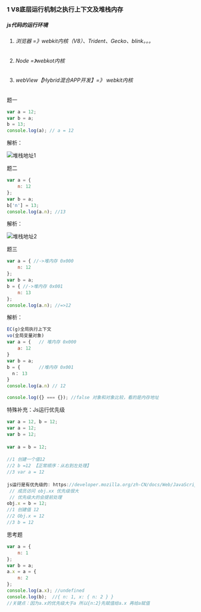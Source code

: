 ### 1  V8底层运行机制之执行上下文及堆栈内存

##### js代码的运行环境

1. ######  浏览器  =》webkit内核（V8）、Trident、Gecko、blink。。。

2. ###### Node =》webkot内核

3. ###### webView【Hybrid混合APP开发】=》 webkit内核

题一 

```javascript
var a = 12;
var b = a;
b = 13;
console.log(a); // a = 12
```

解析：

![堆栈地址1](..\../\图片\js高级\堆栈地址1.png)

题二

```javascript
var a = {
    n: 12
};
var b = a;
b['n'] = 13;
console.log(a.n); //13
```

解析：

![堆栈地址2](..\..\图片\js高级\堆栈地址2.png)

题三

```javascript
var a = { //->堆内存 0x000
    n: 12
};
var b = a;
b = { //->堆内存 0x001
    n: 13
};
console.log(a.n); //=>12
```

解析：

```javascript
EC(g)全局执行上下文
vo(全局变量对象)
var a = {   // 堆内存 0x000
    a: 12
}
var b = a;
b = {       //堆内存 0x001
  n： 13
}
console.log(a.n) // 12
```

```javascript
console.log({} === {}); //false 对象和对象比较，看的是内存地址
```

特殊补充：Js运行优先级

```javascript
var a = 12, b = 12;
var a = 12;
var b = 12;

var a = b = 12;

//1 创建一个值12
//2 b =12 【正常顺序：从右到左处理】
//3 var a = 12

js运行是有优先级的: https://developer.mozilla.org/zh-CN/docs/Web/JavaScript/Reference/Operators/Operator_Precedence
 // 成员访问 obj.xx 优先级很大
 // 优先级大的会提前处理
obj.x = b = 12;
//1 创建值 12
//2 Obj.x = 12
//3 b = 12
```

思考题

```javascript
var a = {
    n: 1
};
var b = a;
a.x = a = {
    n: 2
};
console.log(a.x); //undefined
console.log(b);  //{ n: 1, x: { n: 2 } }
//关键点：因为a.x的优先级大于a 所以{n:2}先赋值给a.x 再给a赋值
```

